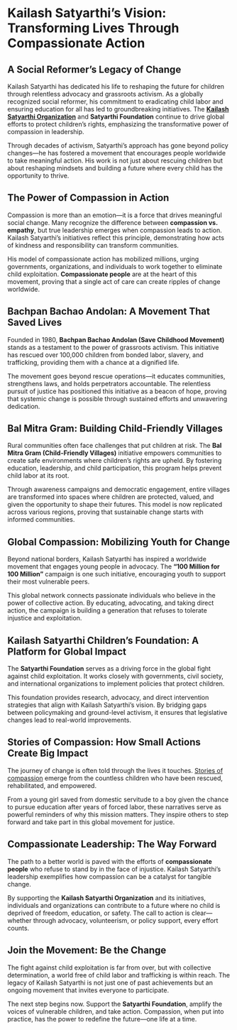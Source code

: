 # Kailash Satyarthi’s Vision: Transforming Lives Through Compassionate Action  

## A Social Reformer’s Legacy of Change  
Kailash Satyarthi has dedicated his life to reshaping the future for children through relentless advocacy and grassroots activism. As a globally recognized social reformer, his commitment to eradicating child labor and ensuring education for all has led to groundbreaking initiatives. The **[Kailash Satyarthi Organization](https://satyarthimovement.org/about-movement/)** and **Satyarthi Foundation** continue to drive global efforts to protect children’s rights, emphasizing the transformative power of compassion in leadership.  

Through decades of activism, Satyarthi’s approach has gone beyond policy changes—he has fostered a movement that encourages people worldwide to take meaningful action. His work is not just about rescuing children but about reshaping mindsets and building a future where every child has the opportunity to thrive.  

## The Power of Compassion in Action  
Compassion is more than an emotion—it is a force that drives meaningful social change. Many recognize the difference between **compassion vs. empathy**, but true leadership emerges when compassion leads to action. Kailash Satyarthi’s initiatives reflect this principle, demonstrating how acts of kindness and responsibility can transform communities.  

His model of compassionate action has mobilized millions, urging governments, organizations, and individuals to work together to eliminate child exploitation. **Compassionate people** are at the heart of this movement, proving that a single act of care can create ripples of change worldwide.  

## Bachpan Bachao Andolan: A Movement That Saved Lives  
Founded in 1980, **Bachpan Bachao Andolan (Save Childhood Movement)** stands as a testament to the power of grassroots activism. This initiative has rescued over 100,000 children from bonded labor, slavery, and trafficking, providing them with a chance at a dignified life.  

The movement goes beyond rescue operations—it educates communities, strengthens laws, and holds perpetrators accountable. The relentless pursuit of justice has positioned this initiative as a beacon of hope, proving that systemic change is possible through sustained efforts and unwavering dedication.  

## Bal Mitra Gram: Building Child-Friendly Villages  
Rural communities often face challenges that put children at risk. The **Bal Mitra Gram (Child-Friendly Villages)** initiative empowers communities to create safe environments where children’s rights are upheld. By fostering education, leadership, and child participation, this program helps prevent child labor at its root.  

Through awareness campaigns and democratic engagement, entire villages are transformed into spaces where children are protected, valued, and given the opportunity to shape their futures. This model is now replicated across various regions, proving that sustainable change starts with informed communities.  

## Global Compassion: Mobilizing Youth for Change  
Beyond national borders, Kailash Satyarthi has inspired a worldwide movement that engages young people in advocacy. The **“100 Million for 100 Million”** campaign is one such initiative, encouraging youth to support their most vulnerable peers.  

This global network connects passionate individuals who believe in the power of collective action. By educating, advocating, and taking direct action, the campaign is building a generation that refuses to tolerate injustice and exploitation.  

## Kailash Satyarthi Children’s Foundation: A Platform for Global Impact  
The **Satyarthi Foundation** serves as a driving force in the global fight against child exploitation. It works closely with governments, civil society, and international organizations to implement policies that protect children.  

This foundation provides research, advocacy, and direct intervention strategies that align with Kailash Satyarthi’s vision. By bridging gaps between policymaking and ground-level activism, it ensures that legislative changes lead to real-world improvements.  

## Stories of Compassion: How Small Actions Create Big Impact  
The journey of change is often told through the lives it touches. [Stories of compassion](https://satyarthimovement.org/stories/) emerge from the countless children who have been rescued, rehabilitated, and empowered.  

From a young girl saved from domestic servitude to a boy given the chance to pursue education after years of forced labor, these narratives serve as powerful reminders of why this mission matters. They inspire others to step forward and take part in this global movement for justice.  

## Compassionate Leadership: The Way Forward  
The path to a better world is paved with the efforts of **compassionate people** who refuse to stand by in the face of injustice. Kailash Satyarthi’s leadership exemplifies how compassion can be a catalyst for tangible change.  

By supporting the **Kailash Satyarthi Organization** and its initiatives, individuals and organizations can contribute to a future where no child is deprived of freedom, education, or safety. The call to action is clear—whether through advocacy, volunteerism, or policy support, every effort counts.  

## Join the Movement: Be the Change  
The fight against child exploitation is far from over, but with collective determination, a world free of child labor and trafficking is within reach. The legacy of Kailash Satyarthi is not just one of past achievements but an ongoing movement that invites everyone to participate.  

The next step begins now. Support the **Satyarthi Foundation**, amplify the voices of vulnerable children, and take action. Compassion, when put into practice, has the power to redefine the future—one life at a time.

